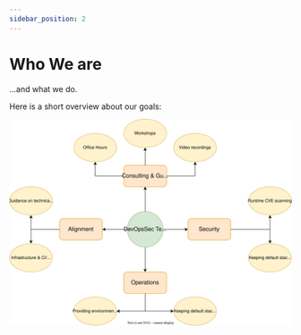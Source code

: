 ```yaml
---
sidebar_position: 2
---
```


# Who We are

...and what we do.

Here is a short overview about our goals:

![Overview_Responsibilities](assets/Architecture.svg)
